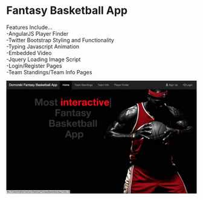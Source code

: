 # Fantasy Basketball App

Features Include...
<br/>
-AngularJS Player Finder
<br/>
-Twitter Bootstrap Styling and Functionality
<br>
-Typing Javascript Animation
<br/>
-Embedded Video
<br/>
-Jquery Loading Image Script
<br/>
-Login/Register Pages
<br/>
-Team Standings/Team Info Pages
<br/>




![alt tag](https://github.com/gdomorski/FantasyBasketballApp/blob/master/sampleview.png)